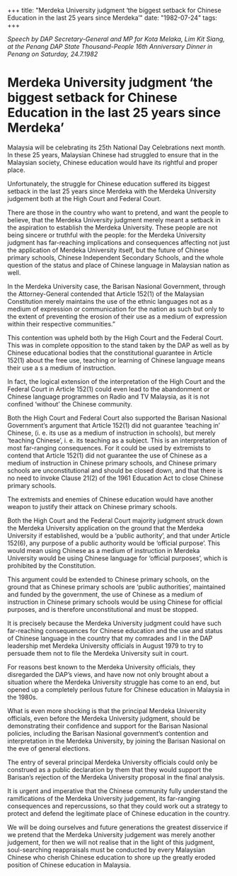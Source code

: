 +++ 
title: "Merdeka University judgment ‘the biggest setback for Chinese Education in the last 25 years since Merdeka’"
date: "1982-07-24"
tags:
+++

_Speech by DAP Secretary-General and MP for Kota Melaka, Lim Kit Siang, at the Penang DAP State Thousand-People 16th Anniversary Dinner in Penang on Saturday, 24.7.1982_

# Merdeka University judgment ‘the biggest setback for Chinese Education in the last 25 years since Merdeka’

Malaysia will be celebrating its 25th National Day Celebrations next month. In these 25 years, Malaysian Chinese had struggled to ensure that in the Malaysian society, Chinese education would have its rightful and proper place. </u>

Unfortunately, the struggle for Chinese education suffered its biggest setback in the last 25 years since Merdeka with the Merdeka University judgement both at the High Court and Federal Court.

There are those in the country who want to pretend, and want the people to believe, that the Merdeka University judgment merely meant a setback in the aspiration to establish the Merdeka University. These people are not being sincere or truthful with the people: for the Merdeka University judgment has far-reaching implications and consequences affecting not just the application of Merdeka University itself, but the future of Chinese primary schools, Chinese Independent Secondary Schools, and the whole question of the status and place of Chinese language in Malaysian nation as well. 

In the Merdeka University case, the Barisan Nasional Government, through the Attorney-General contended that Article 152(1) of the Malaysian Constitution merely maintains the use of the ethnic languages not as a medium of expression or communication for the nation as such but only to the extent of preventing the erosion of their use as a medium of expression within their respective communities.”

This contention was upheld both by the High Court and the Federal Court. This was in complete opposition to the stand taken by the DAP as well as by Chinese educational bodies that the constitutional guarantee in Article 152(1) about the free use, teaching or learning of Chinese language means their use a s a medium of instruction. 

In fact, the logical extension of the interpretation of the High Court and the Federal Court in Article 152(1) could even lead to the abandonment or Chinese language programmes on Radio and TV Malaysia, as it is not confined ‘without’ the Chinese community.

Both the High Court and Federal Court also supported the Barisan Nasional Government’s argument that Article 152(1) did not guarantee ‘teaching in’ Chinese, (i. e. its use as a medium of instruction in schools), but merely ‘teaching Chinese’, i. e. its teaching as a subject. 
This is an interpretation of most far-ranging consequences. For it could be used by extremists to contend that Article 152(1) did not guarantee the use of Chinese as a medium of instruction in Chinese primary schools, and Chinese primary schools are unconstitutional and should be closed down, and that there is no need to invoke Clause 21(2) of the 1961 Education Act to close Chinese primary schools.

The extremists and enemies of Chinese education would have another weapon to justify their attack on Chinese primary schools. 

Both the High Court and the Federal Court majority judgment struck down the Merdeka University application on the ground that the Merdeka University if established, would be a ‘public authority’, and that under Article 152(6), any purpose of a public authority would be ‘official purpose’. This would mean using Chinese as a medium of instruction in Merdeka University would be using Chinese language for ‘official purposes’, which is prohibited by the Constitution. 

This argument could be extended to Chinese primary schools, on the ground that as Chinese primary schools are ‘public authorities’, maintained and funded by the government, the use of Chinese as a medium of instruction in Chinese primary schools would be using Chinese for official purposes, and is therefore unconstitutional and must be stopped. 

It is precisely because the Merdeka University judgment could have such far-reaching consequences for Chinese education and the use and status of Chinese language in the country that my comrades and I in the DAP leadership met Merdeka University officials in August 1979 to try to persuade them not to file the Merdeka University suit in court. 

For reasons best known to the Merdeka University officials, they disregarded the DAP’s views, and have now not only brought about a situation where the Merdeka University struggle has come to an end, but opened up a completely perilous future for Chinese education in Malaysia in the 1980s.

What is even more shocking is that the principal Merdeka University officials, even before the Merdeka University judgment, should be demonstrating their confidence and support for the Barisan Nasional policies, including the Barisan Nasional government’s contention and interpretation in the Merdeka University, by joining the Barisan Nasional on the eve of general elections.

The entry of several principal Merdeka University officials could only be construed as a public declaration by them that they would support the Barisan’s rejection of the Merdeka University proposal in the final analysis. 

It is urgent and imperative that the Chinese community fully understand the ramifications of the Merdeka University judgement, its far-ranging consequences and repercussions, so that they could work out a strategy to protect and defend the legitimate place of Chinese education in the country.

We will be doing ourselves and future generations the greatest disservice if we pretend that the Merdeka University judgement was merely another judgement, for then we will not realise that in the light of this judgment, soul-searching reappraisals must be conducted by every Malaysian Chinese who cherish Chinese education to shore up the greatly eroded position of Chinese education in Malaysia. 
 
